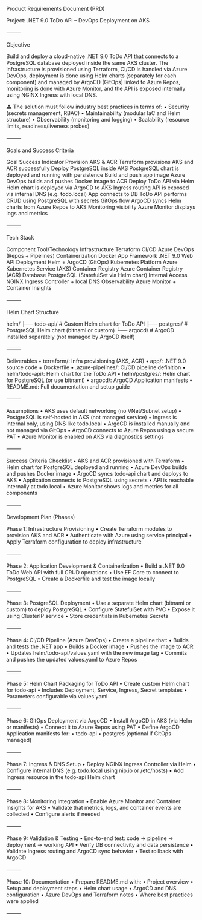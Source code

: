 Product Requirements Document (PRD)

Project: .NET 9.0 ToDo API – DevOps Deployment on AKS

⸻

Objective

Build and deploy a cloud-native .NET 9.0 ToDo API that connects to a PostgreSQL database deployed inside the same AKS cluster. The infrastructure is provisioned using Terraform, CI/CD is handled via Azure DevOps, deployment is done using Helm charts (separately for each component) and managed by ArgoCD (GitOps) linked to Azure Repos, monitoring is done with Azure Monitor, and the API is exposed internally using NGINX Ingress with local DNS.

⚠️ The solution must follow industry best practices in terms of:
• Security (secrets management, RBAC)
• Maintainability (modular IaC and Helm structure)
• Observability (monitoring and logging)
• Scalability (resource limits, readiness/liveness probes)

⸻

Goals and Success Criteria

Goal Success Indicator
Provision AKS & ACR Terraform provisions AKS and ACR successfully
Deploy PostgreSQL inside AKS PostgreSQL chart is deployed and running with persistence
Build and push app image Azure DevOps builds and pushes Docker image to ACR
Deploy ToDo API via Helm Helm chart is deployed via ArgoCD to AKS
Ingress routing API is exposed via internal DNS (e.g. todo.local)
App connects to DB ToDo API performs CRUD using PostgreSQL with secrets
GitOps flow ArgoCD syncs Helm charts from Azure Repos to AKS
Monitoring visibility Azure Monitor displays logs and metrics

⸻

Tech Stack

Component Tool/Technology
Infrastructure Terraform
CI/CD Azure DevOps (Repos + Pipelines)
Containerization Docker
App Framework .NET 9.0 Web API
Deployment Helm + ArgoCD (GitOps)
Kubernetes Platform Azure Kubernetes Service (AKS)
Container Registry Azure Container Registry (ACR)
Database PostgreSQL (StatefulSet via Helm chart)
Internal Access NGINX Ingress Controller + local DNS
Observability Azure Monitor + Container Insights

⸻

Helm Chart Structure

helm/
├── todo-api/ # Custom Helm chart for ToDo API
├── postgres/ # PostgreSQL Helm chart (bitnami or custom)
└── argocd/ # ArgoCD installed separately (not managed by ArgoCD itself)

⸻

Deliverables
• terraform/: Infra provisioning (AKS, ACR)
• app/: .NET 9.0 source code + Dockerfile
• .azure-pipelines/: CI/CD pipeline definition
• helm/todo-api/: Helm chart for the ToDo API
• helm/postgres/: Helm chart for PostgreSQL (or use bitnami)
• argocd/: ArgoCD Application manifests
• README.md: Full documentation and setup guide

⸻

Assumptions
• AKS uses default networking (no VNet/Subnet setup)
• PostgreSQL is self-hosted in AKS (not managed service)
• Ingress is internal only, using DNS like todo.local
• ArgoCD is installed manually and not managed via GitOps
• ArgoCD connects to Azure Repos using a secure PAT
• Azure Monitor is enabled on AKS via diagnostics settings

⸻

Success Criteria Checklist
• AKS and ACR provisioned with Terraform
• Helm chart for PostgreSQL deployed and running
• Azure DevOps builds and pushes Docker image
• ArgoCD syncs todo-api chart and deploys to AKS
• Application connects to PostgreSQL using secrets
• API is reachable internally at todo.local
• Azure Monitor shows logs and metrics for all components

⸻

Development Plan (Phases)

Phase 1: Infrastructure Provisioning
• Create Terraform modules to provision AKS and ACR
• Authenticate with Azure using service principal
• Apply Terraform configuration to deploy infrastructure

⸻

Phase 2: Application Development & Containerization
• Build a .NET 9.0 ToDo Web API with full CRUD operations
• Use EF Core to connect to PostgreSQL
• Create a Dockerfile and test the image locally

⸻

Phase 3: PostgreSQL Deployment
• Use a separate Helm chart (bitnami or custom) to deploy PostgreSQL
• Configure StatefulSet with PVC
• Expose it using ClusterIP service
• Store credentials in Kubernetes Secrets

⸻

Phase 4: CI/CD Pipeline (Azure DevOps)
•	Create a pipeline that:
•	Builds and tests the .NET app
•	Builds a Docker image
•	Pushes the image to ACR
•	Updates helm/todo-api/values.yaml with the new image tag
•	Commits and pushes the updated values.yaml to Azure Repos

⸻

Phase 5: Helm Chart Packaging for ToDo API
• Create custom Helm chart for todo-api
• Includes Deployment, Service, Ingress, Secret templates
• Parameters configurable via values.yaml

⸻

Phase 6: GitOps Deployment via ArgoCD
• Install ArgoCD in AKS (via Helm or manifests)
• Connect it to Azure Repos using PAT
• Define ArgoCD Application manifests for:
• todo-api
• postgres (optional if GitOps-managed)

⸻

Phase 7: Ingress & DNS Setup
• Deploy NGINX Ingress Controller via Helm
• Configure internal DNS (e.g. todo.local using nip.io or /etc/hosts)
• Add Ingress resource in the todo-api Helm chart

⸻

Phase 8: Monitoring Integration
• Enable Azure Monitor and Container Insights for AKS
• Validate that metrics, logs, and container events are collected
• Configure alerts if needed

⸻

Phase 9: Validation & Testing
• End-to-end test: code → pipeline → deployment → working API
• Verify DB connectivity and data persistence
• Validate Ingress routing and ArgoCD sync behavior
• Test rollback with ArgoCD

⸻

Phase 10: Documentation
• Prepare README.md with:
• Project overview
• Setup and deployment steps
• Helm chart usage
• ArgoCD and DNS configuration
• Azure DevOps and Terraform notes
• Where best practices were applied

⸻
